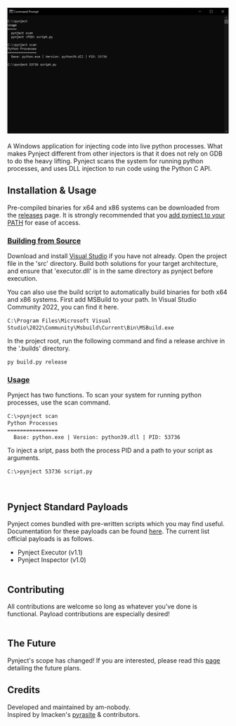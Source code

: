 ![Screenshot](docs/images/showcase.png)
<br><br>
A Windows application for injecting code into live python processes. What makes Pynject different from other injectors is that it does not rely on GDB to do the heavy lifting. Pynject scans the system for running python processes, and uses DLL injection to run code using the Python C API.
<br>

## Installation & Usage
Pre-compiled binaries for x64 and x86 systems can be downloaded from the [releases](https://github.com/am-nobody/pynject/releases) page. It is strongly recommended that you [add pynject to your PATH](https://www.architectryan.com/2018/03/17/add-to-the-path-on-windows-10/) for ease of access.
### <ins>Building from Source</ins>
Download and install [Visual Studio](https://visualstudio.microsoft.com/) if you have not already.
Open the project file in the 'src' directory. Build both solutions for your target architecture, and ensure that 'executor.dll' is in the same directory as pynject before execution.

You can also use the build script to automatically build binaries for both x64 and x86 systems. First add MSBuild to your path. In Visual Studio Community 2022, you can find it here.

```
C:\Program Files\Microsoft Visual Studio\2022\Community\Msbuild\Current\Bin\MSBuild.exe
```

In the project root, run the following command and find a release archive in the '.builds' directory.

```
py build.py release
```
### <ins>Usage</ins>
Pynject has two functions. To scan your system for running python processes, use the scan command.
```
C:\>pynject scan
Python Processes
================
  Base: python.exe | Version: python39.dll | PID: 53736
```
To inject a sript, pass both the process PID and a path to your script as arguments.
```
C:\>pynject 53736 script.py
```
<br>

## Pynject Standard Payloads
Pynject comes bundled with pre-written scripts which you may find useful. Documentation for these payloads can be found [here](https://github.com/am-nobody/pynject/tree/master/docs/payloads). The current list official payloads is as follows.
* Pynject Executor (v1.1)
* Pynject Inspector (v1.0)
<br><br>

## Contributing
All contributions are welcome so long as whatever you've done is functional. Payload contributions are especially desired!
<br><br>

## The Future
Pynject's scope has changed! If you are interested, please read this [page](https://github.com/acureau/pynject/wiki/Pynject's-Future) detailing the future plans.
<br>

## Credits
Developed and maintained by am-nobody.<br>
Inspired by lmacken's [pyrasite](https://github.com/lmacken/pyrasite) & contributors.

